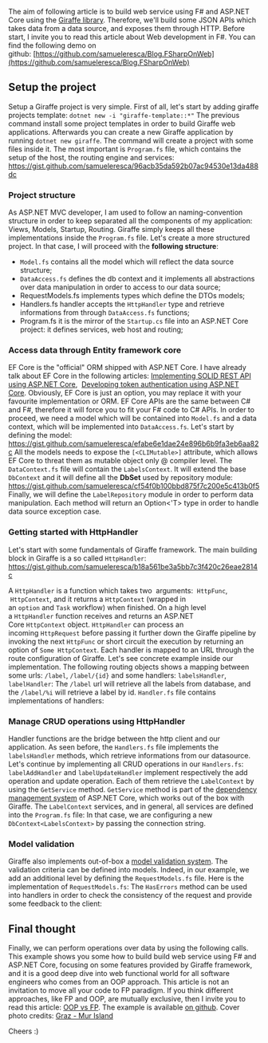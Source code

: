 The aim of following article is to build web service using F# and ASP.NET Core using the [Giraffe library](https://github.com/dustinmoris/Giraffe). Therefore, we'll build some JSON APIs which takes data from a data source, and exposes them through HTTP. Before start, I invite you to read this article about Web development in F#. You can find the following demo on github: [https://github.com/samueleresca/Blog.FSharpOnWeb](https://github.com/samueleresca/Blog.FSharpOnWeb)

Setup the project
-----------------

Setup a Giraffe project is very simple. First of all, let's start by adding giraffe projects template: `dotnet new -i "giraffe-template::*"` The previous command install some project templates in order to build Giraffe web applications. Afterwards you can create a new Giraffe application by running `dotnet new giraffe`. The command will create a project with some files inside it. The most important is `Program.fs` file, which contains the setup of the host, the routing engine and services: https://gist.github.com/samueleresca/96acb35da592b07ac94530e13da488dc

### Project structure

As ASP.NET MVC developer, I am used to follow an naming-convention structure in order to keep separated all the components of my application: Views, Models, Startup, Routing. Giraffe simply keeps all these implementations inside the `Program.fs` file. Let's create a more structured project. In that case, I will proceed with the **following structure**:

*   `Model.fs` contains all the model which will reflect the data source structure;
*   `DataAccess.fs` defines the db context and it implements all abstractions over data manipulation in order to access to our data source;
*   RequestModels.fs implements types which define the DTOs models;
*   Handlers.fs handler accepts the `HttpHandler` type and retrieve informations from through `DataAccess.fs` functions;
*   Program.fs it is the mirror of the `Startup.cs` file into an ASP.NET Core project: it defines services, web host and routing;

### Access data through Entity framework core

EF Core is the "official" ORM shipped with ASP.NET Core. I have already talk about EF Core in the following articles: [Implementing SOLID REST API using ASP.NET Core](https://samueleresca.net/2017/02/implementing-solid-data-access-layers-using-asp-net-core/),  [Developing token authentication using ASP.NET Core](https://samueleresca.net/2016/12/developing-token-authentication-using-asp-net-core/). Obviously, EF Core is just an option, you may replace it with your favourite implementation or ORM. EF Core APIs are the same between C# and F#, therefore it will force you to fit your F# code to C# APIs. In order to proceed, we need a model which will be contained into `Model.fs` and a data context, which will be implemented into `DataAccess.fs`. Let's start by defining the model: https://gist.github.com/samueleresca/efabe6e1dae24e896b6b9fa3eb6aa82c All the models needs to expose the `[<CLIMutable>]` attribute, which allows EF Core to threat them as mutable object only @ compiler level. The `DataContext.fs` file will contain the `LabelsContext`. It will extend the base `DbContext` and it will define all the **DbSet** used by repository module: https://gist.github.com/samueleresca/cf54f0b100bbd875f7c200e5c413b0f5 Finally, we will define the `LabelRepository` module in order to perform data manipulation. Each method will return an Option<'T> type in order to handle data source exception case.

### Getting started with HttpHandler

Let's start with some fundamentals of Giraffe framework. The main building block in Giraffe is a so called `HttpHandler`: https://gist.github.com/samueleresca/b18a561be3a5bb7c3f420c26eae2814c

A `HttpHandler` is a function which takes two  arguments:  `HttpFunc`,   `HttpContext`, and it returns a `HttpContext` (wrapped in an `option` and `Task` workflow) when finished. On a high level a `HttpHandler` function receives and returns an ASP.NET Core `HttpContext` object. `HttpHandler` can process an incoming `HttpRequest` before passing it further down the Giraffe pipeline by invoking the next `HttpFunc` or short circuit the execution by returning an option of `Some HttpContext`. Each handler is mapped to an URL through the route configuration of Giraffe. Let's see concrete example inside our implementation. The following routing objects shows a mapping between some urls: `/label`, `/label/{id}` and some handlers: `labelsHandler`, `labelHandler`: The `/label` url will retrieve all the labels from database, and the `/label/%i` will retrieve a label by id. `Handler.fs` file contains implementations of handlers:

### Manage CRUD operations using HttpHandler

Handler functions are the bridge between the http client and our application. As seen before, the `Handlers.fs` file implements the `labelsHandler` methods, which retrieve informations from our datasource. Let's continue by implementing all CRUD operations in our `Handlers.fs`: `labelAddHandler` and `labelUpdateHandler` implement respectively the add operation and update operation. Each of them retrieve the `LabelContext` by using the `GetService` method. `GetService` method is part of the [dependency management system](https://github.com/giraffe-fsharp/Giraffe/blob/master/DOCUMENTATION.md#dependency-management) of ASP.NET Core, which works out of the box with Giraffe. The `LabelContext` services, and in general, all services are defined into the `Program.fs` file: In that case, we are configuring a new `DbContext<LabelsContext>` by passing the connection string.

### Model validation

Giraffe also implements out-of-box a [model validation system](https://github.com/giraffe-fsharp/Giraffe/blob/master/DOCUMENTATION.md#model-validation). The validation criteria can be defined into models. Indeed, in our example, we add an additional level by defining the `RequestModels.fs` file. Here is the implementation of `RequestModels.fs`: The `HasErrors` method can be used into handlers in order to check the consistency of the request and provide some feedback to the client:

Final thought
-------------

Finally, we can perform operations over data by using the following calls. This example shows you some how to build build web service using F# and ASP.NET Core, focusing on some features provided by Giraffe framework, and it is a good deep dive into web functional world for all software engineers who comes from an OOP approach. This article is not an invitation to move all your code to FP paradigm. If you think different approaches, like FP and OOP, are mutually exclusive, then I invite you to read this article: [OOP vs FP](http://blog.cleancoder.com/uncle-bob/2014/11/24/FPvsOO.html). The example is available [on github](https://github.com/samueleresca/Blog.FSharpOnWeb). Cover photo credits: [Graz - Mur Island](http://www.graz-cityofdesign.at/en/places/detail/45/mur-island)

Cheers :)